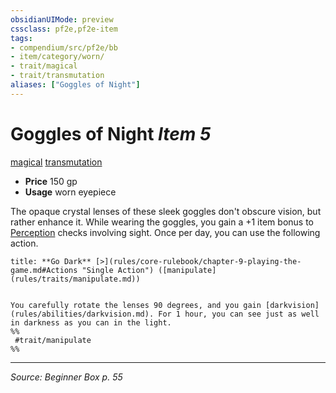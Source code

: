 ```yaml
---
obsidianUIMode: preview
cssclass: pf2e,pf2e-item
tags:
- compendium/src/pf2e/bb
- item/category/worn/
- trait/magical
- trait/transmutation
aliases: ["Goggles of Night"]
---
```

# Goggles of Night *Item 5*  
[magical](rules/traits/magical.md "Magical Item Trait")  [transmutation](rules/traits/transmutation.md "Transmutation School Trait")  

- **Price** 150 gp
- **Usage** worn eyepiece

The opaque crystal lenses of these sleek goggles don't obscure vision, but rather enhance it. While wearing the goggles, you gain a +1 item bonus to [Perception](compendium/skills.md#Perception) checks involving sight. Once per day, you can use the following action.

```ad-embed-ability
title: **Go Dark** [>](rules/core-rulebook/chapter-9-playing-the-game.md#Actions "Single Action") ([manipulate](rules/traits/manipulate.md))


You carefully rotate the lenses 90 degrees, and you gain [darkvision](rules/abilities/darkvision.md). For 1 hour, you can see just as well in darkness as you can in the light.  
%%
 #trait/manipulate 
%%
```


---
*Source: Beginner Box p. 55*